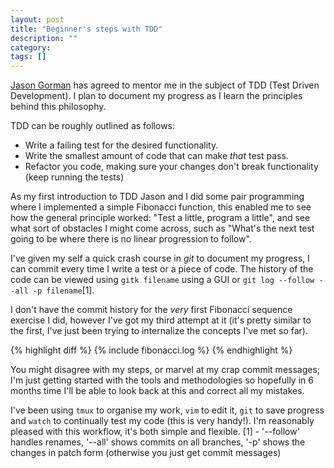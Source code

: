 ```yaml
---
layout: post
title: "Beginner's steps with TDD"
description: ""
category: 
tags: []
---
```


[Jason Gorman](http://www.codemanship.co.uk/parlezuml/) has agreed to mentor me
in the subject of TDD (Test Driven Development). I plan to document my progress
as I learn the principles behind this philosophy.

TDD can be roughly outlined as follows:
- Write a failing test for the desired functionality.
- Write the smallest amount of code that can make _that_ test pass.
- Refactor you code, making sure your changes don't break functionality (keep
  running the tests)

As my first introduction to TDD Jason and I did some pair programming where I
implemented a simple Fibonacci function, this enabled me to see how the general
principle worked: "Test a little, program a little", and see what sort of
obstacles I might come across, such as "What's the next test going to be where
there is no linear progression to follow". 

I've given my self a quick crash course in _git_ to document my progress, I can
commit every time I write a test or a piece of code. The history of the code
can be viewed using `gitk filename` using a GUI or `git log --follow --all -p
filename`[1].

I don't have the commit history for the _very_ first Fibonacci sequence exercise
I did, however I've got my third attempt at it (it's  pretty similar to the
first, I've just been trying to internalize the concepts I've met so far).

{% highlight diff %}
{% include fibonacci.log %}
{% endhighlight %}

You might disagree with my steps, or marvel at my crap commit messages; I'm just
getting started with the tools and methodologies so hopefully in 6 months time
I'll be able to look back at this and correct all my mistakes.

I've been using `tmux` to organise my work, `vim` to edit it, `git` to save
progress and `watch` to continually test my code (this is very handy!). I'm
reasonably pleased with this workflow, it's both simple and flexible.
[1] - '--follow' handles renames, '--all' shows commits on all branches, '-p'
shows the changes in patch form (otherwise you just get commit messages)
